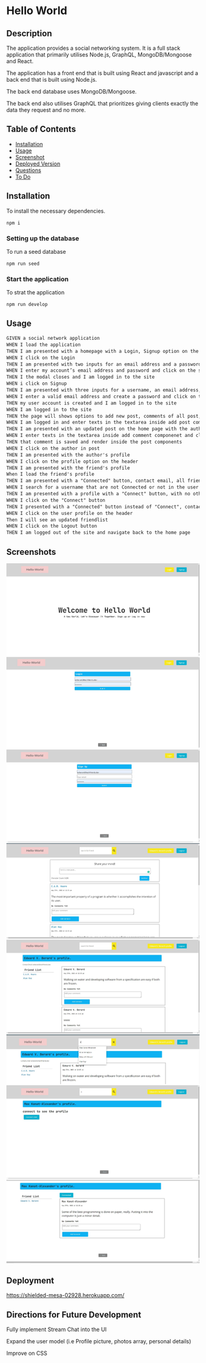 
# Hello World

## Description

The application provides a social networking system. It is a full stack application that primarily utilises Node.js, GraphQL, MongoDB/Mongoose and React.

The application has a front end that is built using React and javascript and a back end that is built using Node.js.

The back end database uses MongoDB/Mongoose.

The back end also utilises GraphQL that prioritizes giving clients exactly the data they request and no more. 

## Table of Contents
* [Installation](#installation)
* [Usage](#usage)
* [Screenshot](#screenshots)
* [Deployed Version](#deployment)
* [Questions](#questions)
* [To Do](#todo)

## Installation

To install the necessary dependencies.

```
npm i
```

### Setting up the database

To run a seed database

```
npm run seed
```

### Start the application

To strat the application

```
npm run develop
```

## Usage

```md
GIVEN a social network application
WHEN I load the application
THEN I am presented with a homepage with a Login, Signup option on the header
WHEN I click on the Login
THEN I am presented with two inputs for an email address and a password and submit button
WHEN I enter my account’s email address and password and click on the submit button
THEN I the modal closes and I am logged in to the site
WHEN i click on Signup
THEN I am presented with three inputs for a username, an email address, and a password, and a submit button
WHEN I enter a valid email address and create a password and click on the submit button
THEN my user account is created and I am logged in to the site
WHEN I am logged in to the site
THEN the page will shows options to add new post, comments of all post, shows all user's and user friends' post, the header will appear with a searchbar, a Hello World logo, a button option to see profile, and a Logout button
WHEN I am logged in and enter texts in the textarea inside add post componenet and click the submit button
THEN I am presented with an updated post on the home page with the author, date and text content
WHEN I enter texts in the textarea inside add comment componenet and click the submit button
THEN that comment is saved and render inside the post components
WHEN I click on the author in post
THEN I am presented with the author's profile
WHEN I click on the profile option on the header
THEN I am presented with the friend's profile
When I load the friend's profile
THEN I am presented with a "Connected" button, contact email, all friend's posts and friend's friendlist
WHEN I search for a username that are not Connected or not in the user friendlist
THEN I am presented with a profile with a "Connect" button, with no other details
WHEN I click on the "Connect" button
THEN I presented with a "Connected" button instead of "Connect", contact email, posts and friendlist
WHEN I click on the user profile on the header 
Then I will see an updated friendlist
WHEN I click on the Logout button
THEN I am logged out of the site and navigate back to the home page  
```


## Screenshots
![alt Homepage](/homepage-screenshot.JPG)
![alt login](/login-screenshot.JPG)
![alt signup](/signup-screenshot.JPG)
![alt userhomepage](/userhomepage-screenshot.JPG)
![alt profile](/profile-screenshot.JPG)
![alt searchbar](/searchbar-screenshot.JPG)
![alt connect user](/connectuser-screenshot.JPG)
![alt connected user](/connected-screenshot.JPG)

## Deployment

https://shielded-mesa-02928.herokuapp.com/

## Directions for Future Development

Fully implement Stream Chat into the UI

Expand the user model (i.e Profile picture, photos array, personal details)

Improve on CSS
